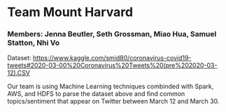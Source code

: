 # Team Mount Harvard
### Members:  Jenna Beutler, Seth Grossman, Miao Hua, Samuel Statton, Nhi Vo

Dataset: https://www.kaggle.com/smid80/coronavirus-covid19-tweets#2020-03-00%20Coronavirus%20Tweets%20(pre%202020-03-12).CSV

Our team is using Machine Learning techniques combinded with Spark, AWS, and HDFS to parse the dataset above and find common topics/sentiment that appear on Twitter between March 12 and March 30.
